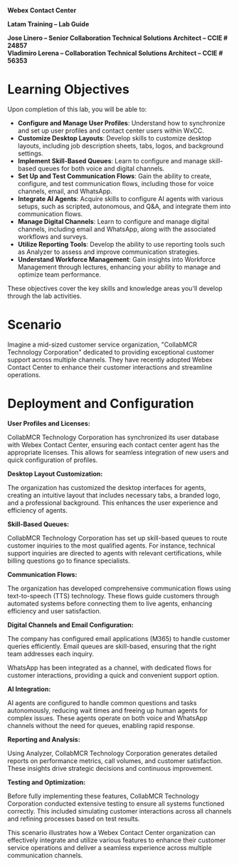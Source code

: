**Webex Contact Center**

**Latam Training – Lab Guide**

**Jose Linero – Senior Collaboration Technical Solutions Architect – CCIE # 24857  
Vladimiro Lerena – Collaboration Technical Solutions Architect – CCIE # 56353**

# Learning Objectives

Upon completion of this lab, you will be able to:

- **Configure and Manage User Profiles**: Understand how to synchronize and set up user profiles and contact center users within WxCC.
- **Customize Desktop Layouts**: Develop skills to customize desktop layouts, including job description sheets, tabs, logos, and background settings.
- **Implement Skill-Based Queues**: Learn to configure and manage skill-based queues for both voice and digital channels.
- **Set Up and Test Communication Flows**: Gain the ability to create, configure, and test communication flows, including those for voice channels, email, and WhatsApp.
- **Integrate AI Agents**: Acquire skills to configure AI agents with various setups, such as scripted, autonomous, and Q&A, and integrate them into communication flows.
- **Manage Digital Channels**: Learn to configure and manage digital channels, including email and WhatsApp, along with the associated workflows and surveys.
- **Utilize Reporting Tools**: Develop the ability to use reporting tools such as Analyzer to assess and improve communication strategies.
- **Understand Workforce Management**: Gain insights into Workforce Management through lectures, enhancing your ability to manage and optimize team performance.

These objectives cover the key skills and knowledge areas you'll develop through the lab activities.

# Scenario

Imagine a mid-sized customer service organization, "CollabMCR Technology Corporation" dedicated to providing exceptional customer support across multiple channels. They have recently adopted Webex Contact Center to enhance their customer interactions and streamline operations.

# Deployment and Configuration

**User Profiles and Licenses:**

CollabMCR Technology Corporation has synchronized its user database with Webex Contact Center, ensuring each contact center agent has the appropriate licenses. This allows for seamless integration of new users and quick configuration of profiles.

**Desktop Layout Customization:**

The organization has customized the desktop interfaces for agents, creating an intuitive layout that includes necessary tabs, a branded logo, and a professional background. This enhances the user experience and efficiency of agents.

**Skill-Based Queues:**

CollabMCR Technology Corporation has set up skill-based queues to route customer inquiries to the most qualified agents. For instance, technical support inquiries are directed to agents with relevant certifications, while billing questions go to finance specialists.

**Communication Flows:**

The organization has developed comprehensive communication flows using text-to-speech (TTS) technology. These flows guide customers through automated systems before connecting them to live agents, enhancing efficiency and user satisfaction.

**Digital Channels and Email Configuration:**

The company has configured email applications (M365) to handle customer queries efficiently. Email queues are skill-based, ensuring that the right team addresses each inquiry.

WhatsApp has been integrated as a channel, with dedicated flows for customer interactions, providing a quick and convenient support option.

**AI Integration:**

AI agents are configured to handle common questions and tasks autonomously, reducing wait times and freeing up human agents for complex issues. These agents operate on both voice and WhatsApp channels without the need for queues, enabling rapid response.

**Reporting and Analysis:**

Using Analyzer, CollabMCR Technology Corporation generates detailed reports on performance metrics, call volumes, and customer satisfaction. These insights drive strategic decisions and continuous improvement.

**Testing and Optimization:**

Before fully implementing these features, CollabMCR Technology Corporation conducted extensive testing to ensure all systems functioned correctly. This included simulating customer interactions across all channels and refining processes based on test results.

This scenario illustrates how a Webex Contact Center organization can effectively integrate and utilize various features to enhance their customer service operations and deliver a seamless experience across multiple communication channels.

